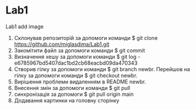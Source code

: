 # Lab1
Lab1 add image
1. Склонував репозиторій за допомоги команди $ git clone https://github.com/miglasdima/Lab1.git
2. Закомітити файл за допомоги команди $ git commit
3. Визначення хешу за допомоги команди $ git log -  e6785967bd5407dac1bd2cb68eacbd09da470343
4. Створив гілку за допомоги команди $ git branch newbr. Перейшов на гілку за допомоги команди $ git checkout newbr.
5. Вирішення проблеми видаленням в README newbr.
6. Внесення змін за допомоги команди $ git pull
7. синхронізація за допомоги $ git pull origin main
8. Додавання картинки на головну сторінку
